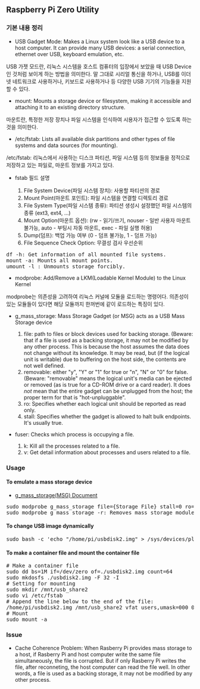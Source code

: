 ## Raspberry Pi Zero Utility

### 기본 내용 정리

* USB Gadget Mode: Makes a Linux system look like a USB device to a host computer. It can provide many USB devices: a serial connection, ethernet over USB, keyboard emulation, etc.

USB 가젯 모드란, 리눅스 시스템을 호스트 컴퓨터의 입장에서 보았을 때 USB Device인 것처럼 보이게 하는 방법을 의미한다. 말 그대로 시리얼 통신을 하거나, USB를 이더넷 네트워크로 사용하거나, 키보드로 사용하거나 등 다양한 USB 기기의 기능들을 지원할 수 있다.

* mount: Mounts a storage device or filesystem, making it accessible and attaching it to an existing directory structure.

마운트란, 특정한 저장 장치나 파일 시스템을 인식하여 시용자가 접근할 수 있도록 하는 것을 의미한다.

* /etc/fstab: Lists all available disk partitions and other types of file systems and data sources (for mounting).

/etc/fstab: 리눅스에서 사용하는 디스크 파티션, 파일 시스템 등의 정보들을 정적으로 저장하고 있는 파일로, 마운트 정보를 가지고 있다.

* fstab 필드 설명

  1) File System Device(파일 시스템 장치): 사용할 파티션의 경로
  2) Mount Point(마운트 포인트): 파일 시스템을 연결할 디렉토리 경로
  3) File System Type(파일 시스템 종류): 파티션 생성시 설정했던 파일 시스템의 종류 (ext3, ext4, ...)
  4) Mount Option(마운트 옵션): (rw - 읽기/쓰기, nouser - 일반 사용자 마운트 불가능, auto - 부팅시 자동 마운트, exec - 파일 실행 허용)
  5) Dump(덤프): 백업 가능 여부 (0 - 덤프 불가능, 1 - 덤프 가능)
  6) File Sequence Check Option: 무결성 검사 우선순위

<pre>
df -h: Get information of all mounted file systems.
mount -a: Mounts all mount points.
umount -l : Unmounts storage forcibly.
</pre>

* modprobe: Add/Remove a LKM(Loadable Kernel Module) to the Linux Kernel

modprobe는 의존성을 고려하여 리눅스 커널에 모듈을 로드하는 명령어다. 의존성이 있는 모듈들이 있다면 해당 모듈까지 한꺼번에 같이 로드하는 특징이 있다.

* g_mass_storage: Mass Storage Gadget (or MSG) acts as a USB Mass Storage device

  1) file: path to files or block devices used for backing storage. (Beware: that if a file is used as a backing storage, it may not be modified by any other process. This is because the host assumes the data does not change without its knowledge. It may be  read, but (if the logical unit is writable) due to buffering on the host side, the contents are not well defined.
  2) removable: either "y", "Y" or "1" for true or "n", "N" or "0" for false. (Beware: "removable" means the logical unit's media can be  ejected or removed (as is true for a CD-ROM drive or a card reader).  It does *not* mean that the entire gadget can be unplugged from the host; the proper term for that is "hot-unpluggable".
  3) ro: Specifies whether each logical unit should be reported as read only.
  4) stall: Specifies whether the gadget is allowed to halt bulk endpoints. It's usually true.

* fuser: Checks which process is occupying a file.

  1) k: Kill all the processes related to a file.
  2) v: Get detail information about processes and users related to a file.

### Usage

#### To emulate a mass storage device

* [g_mass_storage(MSG) Document](https://www.kernel.org/doc/Documentation/usb/mass-storage.txt)

<pre>
sudo modprobe g_mass_storage file={Storage File} stall=0 ro=0 removable=1
sudo modprobe g_mass_storage -r: Removes mass storage module
</pre>

#### To change USB image dynamically

<pre>
sudo bash -c 'echo "/home/pi/usbdisk2.img" > /sys/devices/platform/soc/20980000.usb/gadget/lun0/file'
</pre>

#### To make a container file and mount the container file

<pre>
# Make a container file
sudo dd bs=1M if=/dev/zero of=./usbdisk2.img count=64
sudo mkdosfs ./usbdisk2.img -F 32 -I
# Setting for mounting
sudo mkdir /mnt/usb_share2
sudo vi /etc/fstab
# Append the line below to the end of the file:
/home/pi/usbdisk2.img /mnt/usb_share2 vfat users,umask=000 0 2
# Mount
sudo mount -a
</pre>

### Issue

* Cache Coherence Problem: When Rasberry Pi provides mass storage to a host, if Rasberry Pi and host computer write the same file simultaneously, the file is corrupted. But if only Rasberry Pi writes the file, after reconneting, the host computer can read the file well. In other words, a file is used as a backing storage, it may not  be modified by any other process.
